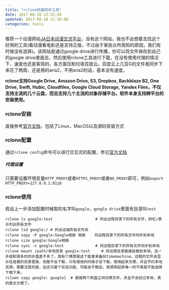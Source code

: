 ```yaml
---
title: "rclone网盘同步工具"
date: 2017-08-20 22:52:39
updated: 2017-09-10 21:36:00
categories: tools
---
```


推荐一个动漫网站[JA日本动漫交流平台](jac-animation-net.blogspot.hk)，没有这个网站，我也不会想着去找这个好用的工具(看动漫看电影还是支持正版，不过由于某些众所周知的原因，我们有时候没有选择)。该网站是通过google drive进行传播，你可以将文件保存到自己的google drive里面去，然后使用rclone工具进行下载，在没有使用代理的情况下，速度也还是客观的，各方面压制垃圾百度云。百度云上几百G的文件我同步下来花了两周，还是用的aria2，不用aria2的话，基本没有速度。

**rclone支持Google Drive, Amazon Drive, S3, Dropbox, Backblaze B2, One Drive, Swift, Hubic, Cloudfiles, Google Cloud Storage, Yandex Files，不仅支持主流的几个云盘，而且支持几个主流的对象存储平台。软件本身支持跨平台的安装使用。**

### rclone安装

直接参考[官方文档](https://rclone.org/install/)，包括了Linux，MacOS以及源码安装方式

### rclone配置

通过`rclone config`命令可以进行交互式的配置，参见[官方文档](https://rclone.org/drive/)

##### 代理设置

只需要设置环境变量`HTTP_PROXY`或者`HTTPS_PROXY`或者`NO_PROXY`即可，例如`export HTTP_PROXY=127.0.0.1:8118`

### rclone使用

假设上一步添加配置时候取的名字叫`google`，`google drive`里面有目录叫`test`

```shell
rclone ls google:test	       			# 列出远程目录下的所有文件，斜杠/表示列出所有文件
rclone lsd google:/	# 列出远端所有文件夹
rclone copy -P google:Google相册 相册	 将远程目录下的所有文件同步到本地
rclone size google:Google相册
rclone sync -v google:test   			# 将远程目录下的所有文件同步到本地
rclone mount /path/本地目录 google:test  	# 将远程目录直接挂载到本地，这一步就和很多的同步盘差不多了。我有个猜想是这个能拿来备份timemachine。远程的文件会显示在挂载的目录里面，但是不会下载，只有使用的时候才会下载，使用起来方便，并且节约本地资源。需要注意的是，这还只是个实验功能，可能会不稳定。我使用起来唯一的不爽是不能选择下载下来。
rcloen copy google: google1  # 直接两个网盘之间对拷文件，并且不会经过本地，真的是太方便了。
```